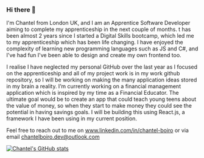### Hi there 👋

I'm Chantel from London UK, and I am an Apprentice Software Developer aiming to complete my apprenticeship in the next couple of months. t has been almost 2 years since I started a Digital Skills bootcamp, which led me to my apprenticeship which has been life changing. I have enjoyed the complexity of learning new programming languages such as JS and C#, and I've had fun I've been able to design and create my own frontend too. 

I realise I have neglected my personal GitHub over the last year as I focused on the apprenticeship and all of my project work is in my work github repository, so I will be working on making the many application ideas stored in my brain a reality. I’m currently working on a financial management application which is inspired by my time as a Financial Educator. The ultimate goal would be to create an app that could teach young teens about the value of money, so when they start to make money they could see the potential in having savings goals. I will be building this using React.js, a framework I have been using in my current position. 

Feel free to reach out to me on www.linkedin.com/in/chantel-boiro or via email chantelboiro.dev@outlook.com

[![Chantel's GitHub stats](https://github-readme-stats.vercel.app/api?username=chantelVb)](https://github.com/anuraghazra/github-readme-stats)
